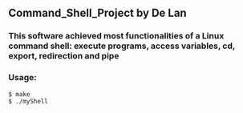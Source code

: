 ## Command_Shell_Project by De Lan

### This software achieved most functionalities of a Linux command shell: execute programs, access variables, cd, export, redirection and pipe

### Usage:

```sh
$ make
$ ./myShell
```
